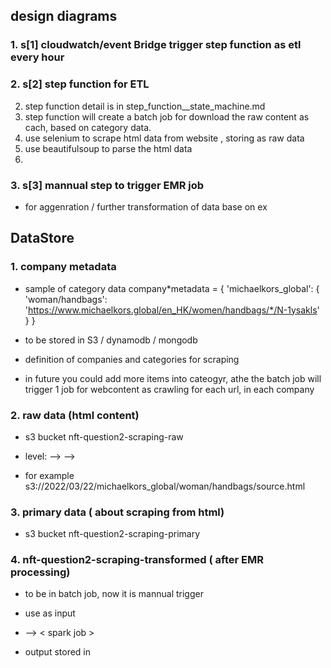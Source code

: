 ## design diagrams

### 1. s[1] cloudwatch/event Bridge trigger step function as etl every hour

### 2. s[2] step function for ETL

2. step function detail is in step_function\_\_state_machine.md
3. step function will create a batch job for download the raw content as cach, based on category data.
4. use selenium to scrape html data from website , storing as raw data
5. use beautifulsoup to parse the html data
6.

### 3. s[3] mannual step to trigger EMR job

- for aggenration / further transformation of data base on ex

## DataStore

### 1. company metadata

- sample of category data company*metadata = {
  'michaelkors_global': {
  'woman/handbags': 'https://www.michaelkors.global/en_HK/women/handbags/*/N-1ysakls'
  }
  }

- to be stored in S3 / dynamodb / mongodb
- definition of companies and categories for scraping
- in future you could add more items into cateogyr, athe the batch job will trigger 1 job for webcontent as crawling for each url, in each company

### 2. raw data (html content)

- s3 bucket nft-question2-scraping-raw
- level:
  <date> --> <company> --> <category>

- for example
  s3://2022/03/22/michaelkors_global/woman/handbags/source.html

### 3. primary data ( about scraping from html)

- s3 bucket nft-question2-scraping-primary

### 4. nft-question2-scraping-transformed ( after EMR processing)

- to be in batch job, now it is mannual trigger

- use <s3 nft-question2-scraping-primary> as input
- --> < spark job >
- output stored in <s3 nft-question2-scraping-transformed>
